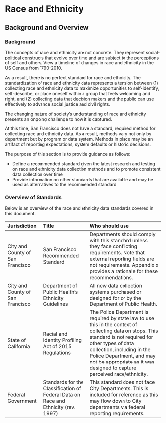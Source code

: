 # Race and Ethnicity

## Background and Overview

### Background

The concepts of race and ethnicity are not concrete. They represent social-political constructs that evolve over time and are subject to the perceptions of self and others. View a timeline of changes in race and ethnicity in the US Census from 1790-2010.

As a result, there is no perfect standard for race and ethnicity. The standardization of race and ethnicity data represents a tension between \(1\) collecting race and ethnicity data to maximize opportunities to self-identify, self-describe, or place oneself within a group that feels welcoming and right, and \(2\) collecting data that decision makers and the public can use effectively to advance social justice and civil rights.

The changing nature of society’s understanding of race and ethnicity presents an ongoing challenge to how it is captured.

At this time, San Francisco does not have a standard, required method for collecting race and ethnicity data. As a result, methods vary not only by department but by program or data system. Methods in place may be an artifact of reporting expectations, system defaults or historic decisions.

The purpose of this section is to provide guidance as follows:

* Define a recommended standard given the latest research and testing on race and ethnicity data collection methods and to promote consistent data collection over time
* Provide information on other standards that are available and may be used as alternatives to the recommended standard

### **Overview of Standards**

Below is an overview of the race and ethnicity data standards covered in this document.

| **Jurisdiction** | Title | Who should use |
| :--- | :--- | :--- |
| City and County of San Francisco | San Francisco Recommended Standard | Departments should comply with this standard unless they face conflicting requirements. Note that external reporting fields are not requirements. Appendix x provides a rationale for these recommendations. |
| City and County of San Francisco | Department of Public Health’s Ethnicity Guidelines | All new data collection systems purchased or designed for or by the Department of Public Health. |
| State of California | Racial and Identity Profiling Act of 2015 Regulations | The Police Department is required by state law to use this in the context of collecting data on stops. This standard is not required for other types of data collection, including in the Police Department, and may not be appropriate as it was designed to capture perceived race/ethnicity. |
| Federal Government | Standards for the Classification of Federal Data on Race and Ethnicity \(rev. 1997\) | This standard does not face City Departments. This is included for reference as this may flow down to City departments via federal reporting requirements. |



